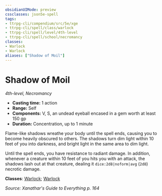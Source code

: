 ```yaml
---
obsidianUIMode: preview
cssclasses: json5e-spell
tags:
- ttrpg-cli/compendium/src/5e/xge
- ttrpg-cli/spell/class/warlock
- ttrpg-cli/spell/level/4th-level
- ttrpg-cli/spell/school/necromancy
classes:
- Warlock
- Warlock
aliases: ["Shadow of Moil"]
---
```

# Shadow of Moil
*4th-level, Necromancy*  

- **Casting time:** 1 action
- **Range:** Self
- **Components:** V, S, an undead eyeball encased in a gem worth at least 150 gp
- **Duration:** Concentration, up to 1 minute

Flame-like shadows wreathe your body until the spell ends, causing you to become heavily obscured to others. The shadows turn dim light within 10 feet of you into darkness, and bright light in the same area to dim light.

Until the spell ends, you have resistance to radiant damage. In addition, whenever a creature within 10 feet of you hits you with an attack, the shadows lash out at that creature, dealing it `dice:2d8|noform|avg` (`2d8`) necrotic damage.

**Classes**: [Warlock](list-spells-classes-warlock); [Warlock](list-spells-classes-warlock)

*Source: Xanathar's Guide to Everything p. 164*